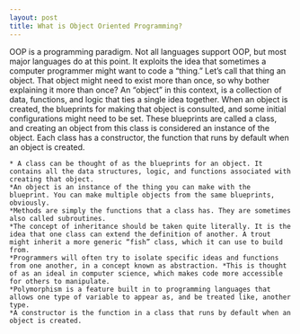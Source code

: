 ```yaml
---
layout: post
title: What is Object Oriented Programming?
---
```




OOP is a programming paradigm. Not all languages support OOP, but most major languages do at this point.  It exploits the idea that sometimes a computer programmer might want to code a “thing.”  Let’s call that thing an object.  That object might need to exist more than once, so why bother explaining it more than once?  An “object” in this context, is a collection of data, functions, and logic that ties a single idea together.  When an object is created, the blueprints for making that object is consulted, and some initial configurations might need to be set.  These blueprints are called a class, and creating an object from this class is considered an instance of the object. Each class has a constructor, the function that runs by default when an object is created.


    * A class can be thought of as the blueprints for an object. It contains all the data structures, logic, and functions associated with creating that object.
    *An object is an instance of the thing you can make with the blueprint. You can make multiple objects from the same blueprints, obviously.
    *Methods are simply the functions that a class has. They are sometimes also called subroutines.
    *The concept of inheritance should be taken quite literally. It is the idea that one class can extend the definition of another. A trout might inherit a more generic “fish” class, which it can use to build from.
    *Programmers will often try to isolate specific ideas and functions from one another, in a concept known as abstraction. *This is thought of as an ideal in computer science, which makes code more accessible for others to manipulate.
    *Polymorphism is a feature built in to programming languages that allows one type of variable to appear as, and be treated like, another type.
    *A constructor is the function in a class that runs by default when an object is created.
    
    
    
